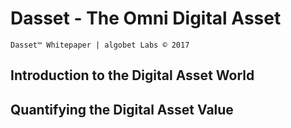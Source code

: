 # Dasset - The Omni Digital Asset
`Dasset™ Whitepaper | algobet Labs © 2017`

## Introduction to the Digital Asset World

## Quantifying the Digital Asset Value



